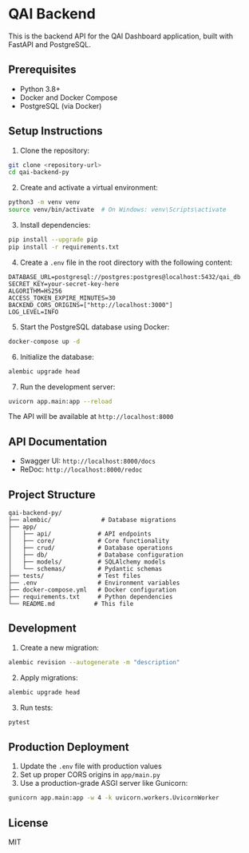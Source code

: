 # QAI Backend

This is the backend API for the QAI Dashboard application, built with FastAPI and PostgreSQL.

## Prerequisites

- Python 3.8+
- Docker and Docker Compose
- PostgreSQL (via Docker)

## Setup Instructions

1. Clone the repository:
```bash
git clone <repository-url>
cd qai-backend-py
```

2. Create and activate a virtual environment:
```bash
python3 -m venv venv
source venv/bin/activate  # On Windows: venv\Scripts\activate
```

3. Install dependencies:
```bash
pip install --upgrade pip
pip install -r requirements.txt
```

4. Create a `.env` file in the root directory with the following content:
```env
DATABASE_URL=postgresql://postgres:postgres@localhost:5432/qai_db
SECRET_KEY=your-secret-key-here
ALGORITHM=HS256
ACCESS_TOKEN_EXPIRE_MINUTES=30
BACKEND_CORS_ORIGINS=["http://localhost:3000"]
LOG_LEVEL=INFO
```

5. Start the PostgreSQL database using Docker:
```bash
docker-compose up -d
```

6. Initialize the database:
```bash
alembic upgrade head
```

7. Run the development server:
```bash
uvicorn app.main:app --reload
```

The API will be available at `http://localhost:8000`

## API Documentation

- Swagger UI: `http://localhost:8000/docs`
- ReDoc: `http://localhost:8000/redoc`

## Project Structure

```
qai-backend-py/
├── alembic/              # Database migrations
├── app/
│   ├── api/             # API endpoints
│   ├── core/            # Core functionality
│   ├── crud/            # Database operations
│   ├── db/              # Database configuration
│   ├── models/          # SQLAlchemy models
│   └── schemas/         # Pydantic schemas
├── tests/               # Test files
├── .env                 # Environment variables
├── docker-compose.yml   # Docker configuration
├── requirements.txt     # Python dependencies
└── README.md           # This file
```

## Development

1. Create a new migration:
```bash
alembic revision --autogenerate -m "description"
```

2. Apply migrations:
```bash
alembic upgrade head
```

3. Run tests:
```bash
pytest
```

## Production Deployment

1. Update the `.env` file with production values
2. Set up proper CORS origins in `app/main.py`
3. Use a production-grade ASGI server like Gunicorn:
```bash
gunicorn app.main:app -w 4 -k uvicorn.workers.UvicornWorker
```

## License

MIT 